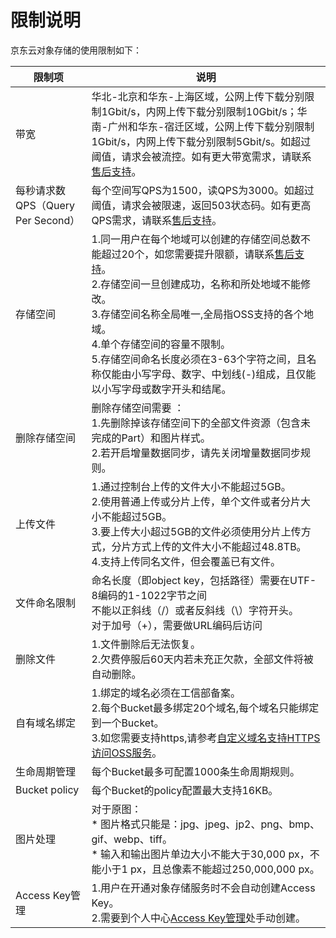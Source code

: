 # 限制说明

京东云对象存储的使用限制如下：

|限制项|说明|
|-|-|
|带宽|华北-北京和华东-上海区域，公网上传下载分别限制1Gbit/s，内网上传下载分别限制10Gbit/s；华南-广州和华东-宿迁区域，公网上传下载分别限制1Gbit/s，内网上传下载分别限制5Gbit/s。如超过阈值，请求会被流控。如有更大带宽需求，请联系[售后支持](https://ticket.jdcloud.com/myorder/submit)。|
|每秒请求数QPS（Query Per Second）|每个空间写QPS为1500，读QPS为3000。如超过阈值，请求会被限速，返回503状态码。如有更高QPS需求，请联系[售后支持](https://ticket.jdcloud.com/myorder/submit)。|
|存储空间|1.同一用户在每个地域可以创建的存储空间总数不能超过20个，如您需要提升限额，请联系[售后支持](https://ticket.jdcloud.com/myorder/submit)。<br>2.存储空间一旦创建成功，名称和所处地域不能修改。<br>3.存储空间名称全局唯一,全局指OSS支持的各个地域。<br>4.单个存储空间的容量不限制。<br>5.存储空间命名长度必须在3-63个字符之间，且名称仅能由小写字母、数字、中划线(-)组成，且仅能以小写字母或数字开头和结尾。<br>|
|删除存储空间|删除存储空间需要 ：<br>1.先删除掉该存储空间下的全部文件资源（包含未完成的Part）和图片样式。<br>2.若开启增量数据同步，请先关闭增量数据同步规则。|
|上传文件|1.通过控制台上传的文件大小不能超过5GB。<br>2.使用普通上传或分片上传，单个文件或者分片大小不能超过5GB。<br>3.要上传大小超过5GB的文件必须使用分片上传方式，分片方式上传的文件大小不能超过48.8TB。<br>4.支持上传同名文件，但会覆盖已有文件。
|文件命名限制|命名长度（即object key，包括路径）需要在UTF-8编码的1-1022字节之间<br>不能以正斜线（/）或者反斜线（\）字符开头。<br>对于加号（+），需要做URL编码后访问|
|删除文件|1.文件删除后无法恢复。<br>2.欠费停服后60天内若未充正欠款，全部文件将被自动删除。<br>|
|自有域名绑定|1.绑定的域名必须在工信部备案。<br>2.每个Bucket最多绑定20个域名,每个域名只能绑定到一个Bucket。<br>3.如您需要支持https,请参考[自定义域名支持HTTPS访问OSS服务](https://docs.jdcloud.com/cn/object-storage-service/custom-domain-name-guidance)。<br>|
|生命周期管理|每个Bucket最多可配置1000条生命周期规则。|
|Bucket policy|每个Bucket的policy配置最大支持16KB。|
|图片处理|对于原图：<br>* 图片格式只能是：jpg、jpeg、jp2、png、bmp、gif、webp、tiff。<br>* 输入和输出图片单边大小不能大于30,000 px，不能小于1 px，且总像素不能超过250,000,000 px。|
|Access Key管理|1.用户在开通对象存储服务时不会自动创建Access Key。<br>2.需要到个人中心[Access Key管理](https://uc.jdcloud.com/account/accesskey)处手动创建。|
